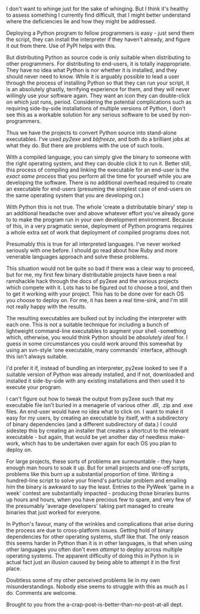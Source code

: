 <!--
.. title: Python Deployment Sucks
.. slug: python-deployment-sucks
.. date: 2009-09-28 13:26:45-05:00
.. tags: Python
.. link: 
.. description: 
.. type: text
-->


I don't want to whinge just for the sake of whinging. But I think it's
healthy to assess something I currently find difficult, that I might
better understand where the deficiencies lie and how they might be
addressed.

Deploying a Python program to fellow programmers is easy - just send
them the script, they can install the interpreter if they haven't
already, and figure it out from there. Use of PyPI helps with this.

But distributing Python as source code is only suitable when
distributing to other programmers. For distributing to end-users, it is
totally inappropriate. They have no idea what Python is nor whether it
is installed, and they should never need to know. While it is arguably
possible to lead a user through the process of installing Python so that
they can run your script, it is an absolutely ghastly, terrifying
experience for them, and they will never willingly use your software
again. They want an icon they can double-click on which just runs,
period. Considering the potential complications such as requiring
side-by-side installations of multiple versions of Python, I don't see
this as a workable solution for any serious software to be used by
non-programmers.

Thus we have the projects to convert Python source into stand-alone
executables. I've used *py2exe* and *bbfreeze*, and both do a brilliant
jobs at what they do. But there are problems with the use of such tools.

With a compiled language, you can simply give the binary to someone with
the right operating system, and they can double click it to run it.
Better still, this process of compiling and linking the executable for
an end-user is the *exact same process* that you perform all the time
for yourself while you are developing the software. There is no
additional overhead required to create an executable for end-users
(presuming the simplest case of end-users on the same operating system
that you are developing on.)

With Python this is not true. The whole 'create a distributable binary'
step is an additional headache over and above whatever effort you've
already gone to to make the program run in your own development
environment. Because of this, in a very pragmatic sense, deployment of
Python programs requires a whole extra set of work that deployment of
compiled programs does not.

Presumably this is true for all interpreted languages. I've never worked
seriously with one before. I should go read about how Ruby and more
venerable languages approach and solve these problems.

This situation would not be quite so bad if there was a clear way to
proceed, but for me, my first few binary distributable projects have
been a real ramshackle hack through the docs of py2exe and the various
projects which compete with it. Lots has to be figured out to choose a
tool, and then to get it working with your project. This has to be done
over for each OS you choose to deploy on. For me, it has been a real
time-sink, and I'm still not really happy with the results.

The resulting executables are bulked out by including the interpreter
with each one. This is not a suitable technique for including a bunch of
lightweight command-line executables to augment your shell -something
which, otherwise, you would think Python should be *absolutely ideal*
for. I guess in some circumstances you could work around this somewhat
by using an svn-style 'one executable, many commands' interface,
although this isn't always suitable.

I'd prefer it if, instead of bundling an interpreter, py2exe looked to
see if a suitable version of Python was already installed, and if not,
downloaded and installed it side-by-side with any existing installations
and then used it to execute your program.

I can't figure out how to tweak the output from py2exe such that my
executable file isn't buried in a menagerie of various other .dll, .zip
and .exe files. An end-user would have no idea what to click on. I want
to make it easy for my users, by creating an executable by itself, with
a subdirectory of binary dependencies (and a different subdirectory of
data.) I could sidestep this by creating an installer that creates a
shortcut to the relevant executable - but again, that would be yet
another day of needless make-work, which has to be undertaken over again
for each OS you plan to deploy on.

For large projects, these sorts of problems are surmountable - they have
enough man hours to soak it up. But for small projects and one-off
scripts, problems like this burn up a substantial proportion of time.
Writing a hundred-line script to solve your friend's particular problem
and emailing him the binary is awkward to say the least. Entries to the
PyWeek 'game in a week' contest are substantially impacted - producing
those binaries burns up hours and hours, when you have precious few to
spare, and very few of the presumably 'average developers' taking part
managed to create binaries that just worked for everyone.

In Python's favour, many of the wrinkles and complications that arise
during the process are due to cross-platform issues. Getting hold of
binary dependencies for other operating systems, stuff like that. The
only reason this seems harder in Python than it is in other languages,
is that when using other languages you often don't even *attempt* to
deploy across multiple operating systems. The apparent difficulty of
doing this in Python is in actual fact just an illusion caused by being
able to attempt it in the first place.

Doubtless some of my other perceived problems lie in my own
misunderstandings. Nobody else seems to struggle with this as much as I
do. Comments are welcome.

Brought to you from the a-crap-post-is-better-than-no-post-at-all dept.